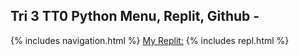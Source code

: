 ## Tri 3 TT0 Python Menu, Replit, Github -
{% includes navigation.html %}
[My Replit:](https://replit.com/@SaathvikaAjith1/Saathvika-Ajith#main.py)
{% includes repl.html %}

